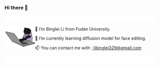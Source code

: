 ### Hi there 👋

<!--
**phil329/phil329** is a ✨ _special_ ✨ repository because its `README.md` (this file) appears on your GitHub profile.

Here are some ideas to get you started:

- 🔭 I’m currently working on ...
- 🌱 I’m currently learning ...
- 👯 I’m looking to collaborate on ...
- 🤔 I’m looking for help with ...
- 💬 Ask me about ...
- 📫 How to reach me: ...
- 😄 Pronouns: ...
- ⚡ Fun fact: ...
-->

<img src="https://github.com/heartyang520/HeartYang.github.io/blob/main/share/paomaxian.gif?raw=true" height="20" width="100%">

<div>
<img align="left" width="20%" src="hacker_a.gif"/>
<p> 🌱 I’m Binglei Li from Fudan University.
<p> 🎈 I’m currently learning diffusion model for face editing.
<p> 📫 You can contact me with :<a href="mailto:libinglei329@gmail.com"> libinglei329@gmail.com </a>
</div>

<img src="https://github.com/heartyang520/HeartYang.github.io/blob/main/share/paomaxian.gif?raw=true" height="20" width="100%">
